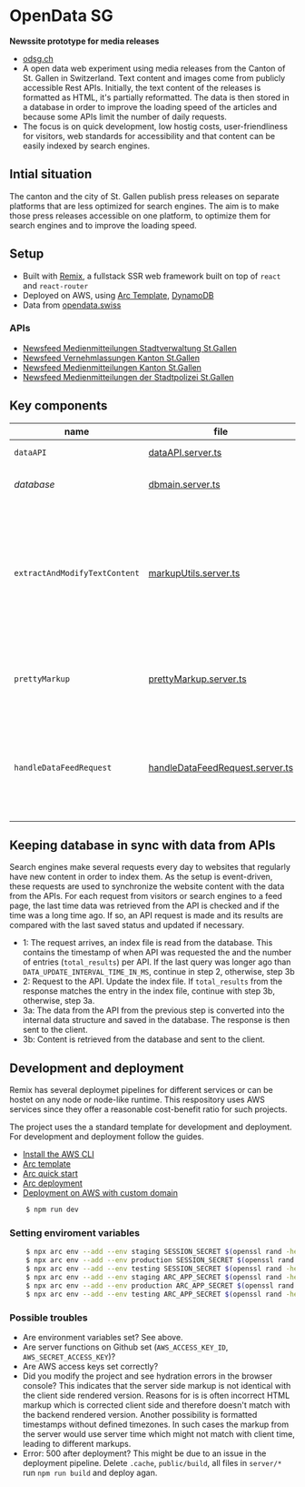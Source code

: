 # OpenData SG

**Newssite prototype for media releases**

- [odsg.ch](https://odsg.ch)
- A open data web experiment using media releases from the Canton of St. Gallen in Switzerland. Text content and images come from publicly accessible Rest APIs. Initially, the text content of the releases is formatted as HTML, it's partially reformatted. The data is then stored in a database in order to improve the loading speed of the articles and because some APIs limit the number of daily requests. 
- The focus is on quick development, low hostig costs, user-friendliness for visitors, web standards for accessibility and that content can be easily indexed by search engines.


## Intial situation

The canton and the city of St. Gallen publish press releases on separate platforms that are less optimized for search engines. The aim is to make those press releases accessible on one platform, to optimize them for search engines and to improve the loading speed. 


## Setup

- Built with [Remix](https://github.com/remix-run), a fullstack SSR web framework built on top of `react` and `react-router`
- Deployed on AWS, using [Arc Template](https://github.com/remix-run/remix/tree/main/templates/classic-remix-compiler/arc), [DynamoDB](https://aws.amazon.com/dynamodb/)
- Data from [opendata.swiss](https://opendata.swiss)

### APIs

- [Newsfeed Medienmitteilungen Stadtverwaltung St.Gallen](https://opendata.swiss/de/dataset/newsfeed-medienmitteilungen-stadtverwaltung-st-gallen)
- [Newsfeed Vernehmlassungen Kanton St.Gallen](https://opendata.swiss/de/dataset/newsfeed-vernehmlassungen-kanton-st-gallen)
- [Newsfeed Medienmitteilungen Kanton St.Gallen](https://opendata.swiss/de/dataset/newsfeed-medienmitteilungen-kanton-st-gallen)
- [Newsfeed Medienmitteilungen der Stadtpolizei St.Gallen](https://opendata.swiss/de/dataset/newsfeed-medienmitteilungen-der-stadtpolizei-st-gallen)



## Key components

|name|file|           function        |noteworthy dependencies|
|---|---|------------------------------------------------------------------------------------|---|
|`dataAPI`|[dataAPI.server.ts](./app/serverOnly/dataAPI/dataAPI.server.ts)| fetching data from API |[dataAPIConfigConstructor](./app/serverOnly/dataAPI/dataAPIConfigConstructor.server.ts)|
|*database*|[dbmain.server.ts](./app/serverOnly/dynamoDB/dbmain.server.ts)| interactions with DynamoDB ||
|`extractAndModifyTextContent`|[markupUtils.server.ts](./app/serverOnly/dataAPI/markupUtils.server.ts)| re-format text content: extract article lead (used for *meta description*), replace subtitles formatted in `<b>` with `<h2>` tags |[linkdom](https://github.com/linkdom/linkdom), [sanitize-html](https://github.com/apostrophecms/sanitize-html)|
|`prettyMarkup`|[prettyMarkup.server.ts](./app/serverOnly/dataAPI/prettyMarkup.server.ts)| convert article to the internal datastructure by configuration ||
|`handleDataFeedRequest`|[handleDataFeedRequest.server.ts](./app/serverOnly/forLoader/handleDataFeedRequest.server.ts)| data reqeust by route params: check for last update, fetch data from API, store new data |`extractAndModifyTextContent`,  `prettyMarkup`,  `dataAPI`,  *database*|



## Keeping database in sync with data from APIs

Search engines make several requests every day to websites that regularly have new content in order to index them. As the setup is event-driven, these requests are used to synchronize the website content with the data from the APIs. For each request from visitors or search engines to a feed page, the last time data was retrieved from the API is checked and if the time was a long time ago. If so, an API request is made and its results are compared with the last saved status and updated if necessary.

- 1: The request arrives, an index file is read from the database. This contains the timestamp of when API was requested the and the number of entries (`total_results`) per API. If the last query was longer ago than `DATA_UPDATE_INTERVAL_TIME_IN_MS`, continue in step 2, otherwise, step 3b
- 2: Request to the API. Update the index file. If `total_results` from the response matches the entry in the index file, continue with step 3b, otherwise, step 3a.
- 3a: The data from the API from the previous step is converted into the internal data structure and saved in the database. The response is then sent to the client.
- 3b: Content is retrieved from the database and sent to the client.



## Development and deployment

Remix has several deploymet pipelines for different services or can be hostet on any node or node-like runtime. This respository uses AWS services since they offer a reasonable cost-benefit ratio for such projects. 

The project uses the a standard template for development and deployment. For development and deployment follow the guides.
- [Install the AWS CLI](https://docs.aws.amazon.com/cli/latest/userguide/install-cliv2.html)
- [Arc template](https://github.com/remix-run/remix/tree/main/templates/classic-remix-compiler/arc)
- [Arc quick start](https://arc.codes/docs/en/get-started/quickstart)
- [Arc deployment](https://arc.codes/docs/en/reference/cli/deploy)
- [Deployment on AWS with custom domain](https://arc.codes/docs/en/guides/domains/registrars/route53-and-cloudfront)


```sh
    $ npm run dev
```

### Setting enviroment variables

```sh
    $ npx arc env --add --env staging SESSION_SECRET $(openssl rand -hex 32)
    $ npx arc env --add --env production SESSION_SECRET $(openssl rand -hex 32)
    $ npx arc env --add --env testing SESSION_SECRET $(openssl rand -hex 32)
    $ npx arc env --add --env staging ARC_APP_SECRET $(openssl rand -hex 32)
    $ npx arc env --add --env production ARC_APP_SECRET $(openssl rand -hex 32)
    $ npx arc env --add --env testing ARC_APP_SECRET $(openssl rand -hex 32)
```

### Possible troubles

- Are environment variables set? See above.
- Are server functions on Github set (`AWS_ACCESS_KEY_ID`, `AWS_SECRET_ACCESS_KEY`)?
- Are AWS access keys set correctly?
- Did you modify the project and see hydration errors in the browser console? This indicates that the server side markup is not identical with the client side rendered version. Reasons for is is often incorrect HTML markup which is corrected client side and therefore doesn't match with the backend rendered version. Another possibility is formatted timestamps without defined timezones. In such cases the markup from the server would use server time which might not match with client time, leading to different markups.
- Error: 500 after deployment? This might be due to an issue in the deployment pipeline. Delete `.cache`, `public/build`, all files in `server/*` run `npm run build` and deploy agan.


